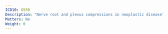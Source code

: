 ```yaml
---
ICD10: G550
Description: "Nerve root and plexus compressions in neoplastic disease"
Matters: No
Weight: 0
---
```


